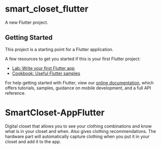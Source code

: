 # smart_closet_flutter

A new Flutter project.

## Getting Started

This project is a starting point for a Flutter application.

A few resources to get you started if this is your first Flutter project:

- [Lab: Write your first Flutter app](https://flutter.dev/docs/get-started/codelab)
- [Cookbook: Useful Flutter samples](https://flutter.dev/docs/cookbook)

For help getting started with Flutter, view our
[online documentation](https://flutter.dev/docs), which offers tutorials,
samples, guidance on mobile development, and a full API reference.
# SmartCloset-AppFlutter
Digital closet that allows you to see your clothing combinations and know what is in your closet and when. Also gives clothing recommendations. The hardware part will automatically capture clothing when you put it in your closet and add it to the app.
